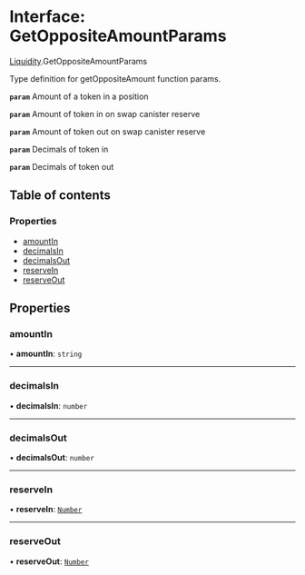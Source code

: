 # Interface: GetOppositeAmountParams

[Liquidity](../modules/Liquidity.md).GetOppositeAmountParams

Type definition for getOppositeAmount function params.

**`param`** Amount of a token in a position

**`param`** Amount of token in on swap canister reserve

**`param`** Amount of token out on swap canister reserve

**`param`** Decimals of token in

**`param`** Decimals of token out

## Table of contents

### Properties

- [amountIn](Liquidity.GetOppositeAmountParams.md#amountin)
- [decimalsIn](Liquidity.GetOppositeAmountParams.md#decimalsin)
- [decimalsOut](Liquidity.GetOppositeAmountParams.md#decimalsout)
- [reserveIn](Liquidity.GetOppositeAmountParams.md#reservein)
- [reserveOut](Liquidity.GetOppositeAmountParams.md#reserveout)

## Properties

### amountIn

• **amountIn**: `string`

___

### decimalsIn

• **decimalsIn**: `number`

___

### decimalsOut

• **decimalsOut**: `number`

___

### reserveIn

• **reserveIn**: [`Number`](../modules/Types.md#number)

___

### reserveOut

• **reserveOut**: [`Number`](../modules/Types.md#number)
